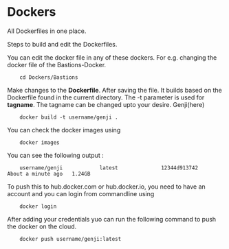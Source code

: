 # Dockers
All Dockerfiles in one place.

Steps to build and edit the Dockerfiles.

You can edit the docker file in any of these dockers. For e.g. changing the docker file of the Bastions-Docker.

		cd Dockers/Bastions

Make changes to the **Dockerfile**. After saving the file. It builds based on the Dockerfile found in the current directory. The -t parameter is used for **tagname**. The tagname can be changed upto your desire. Genji(here)

		docker build -t username/genji .

You can check the docker images using 

		docker images
		
You can see the following output : 

		username/genji            latest              12344d913742        About a minute ago   1.24GB

To push this to hub.docker.com or hub.docker.io, you need to have an account and you can login from commandline using

		docker login
	
After adding your credentials yuo can run the following command to push the docker on the cloud.

		docker push username/genji:latest
